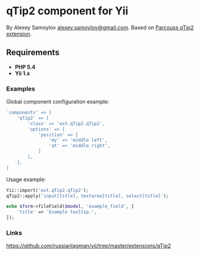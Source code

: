 # qTip2 component for Yii

By Alexey Samoylov <alexey.samoylov@gmail.com>.
Based on [Parcouss qTip2 extension](http://www.yiiframework.com/extension/qtip2).

## Requirements

- **PHP 5.4**
- **Yii 1.x**

### Examples ### 

Global component configuration example:

```php
`components' => [
	'qTip2' => [
	    'class' => 'ext.qTip2.qTip2',
	    'options' => [
	        'position' => [
	            'my' => 'middle left',
	            'at' => 'middle right',
	        ]
	    ],
	],
]
```

Usage example:

```php
Yii::import('ext.qTip2.qTip2');
qTip2::apply('input[title], textarea[title], select[title]');

echo $form->fileField($model, 'example_field', [
    'title' => 'Example tooltip.',
]);
```
### Links

<https://github.com/russianlagman/yii/tree/master/extensions/qTip2>